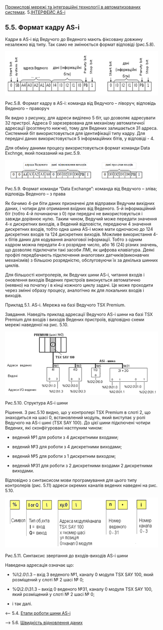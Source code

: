 [Промислові мережі та інтеграційні технології в автоматизованих системах](README.md). 5.[ІНТЕРФЕЙС AS-i](5.md)

## 5.5. Формат кадру AS-i

Кадри в AS-i від Ведучого до Веденого мають фіксовану довжину незалежно від типу. Так само не змінюється формат відповіді (рис.5.8).  

<a href="media5/5_8_1.png" target="_blank"><img src="media5/5_8_1.png"/></a> 

Рис.5.8. Формат кадру в AS-i: команда від Ведучого – ліворуч; відповідь Веденого – праворуч

Як видно з рисунку, для адреси виділено 5 біт, що дозволяє адресувати 32 пристрої. Адреса 0 зарезервована для механізму автоматичної адресації (розглянуто нижче), тому для Ведених залишається 31 адреса. Системний біт використовується для ідентифікації типу кадру. Для передачі даних використовується 5 інформаційних бітів, у відповіді - 4.  

Для обміну даними процесу використовується формат команди Data Exchnge, який показаний на рис.5.9. 

<a href="media5/5_9.png" target="_blank"><img src="media5/5_9.png"/></a> 

Рис.5.9. Формат команди “Data Exchange”: команда від Ведучого – зліва; відповідь Веденого – з права

Як бачимо 4-ри біти даних призначені для відправки Ведучим вихідних даних, і чотири для отримання вхідних від Веденого. 5-й інформаційний біт (тобто 4-й починаючи з 0) при передачі не використовується і завжди дорівнює нулю. Таким чином, Ведучий може передати значення 4-х дискретних виходів, а Ведений відповісти, передаючи 4 значення дискретних входів, тобто одна шина AS-i може мати одночасно до 124 дискретних входів та 124 дискретних виходів. Можливе використання 4-х бітів даних для кодування аналогової інформації. Тобто з одним кадром можна передати 4-х розрядне число, або 16 (24) різних значень, що дозволяє підключати такі засоби ЛМІ, як цифрова клавіатура. Деякі профілі передбачають підключення аналогових датчиків(виконавчих механізмів) з більшою розрядністю, обслуговуючи їх за декілька шинних циклів.

Для більшості контролерів, як Ведучих шини AS-i, читання входів і оновлення виходів Ведених пристроїв виконується автоматично (неявно) на початку і в кінці кожного циклу задачі. Це може проходити через змінні образу процесу, аналогічно як для локальних входів і виходів.

Приклад 5.1. AS-i. Мережа на базі Ведучого TSX Premium.

Завдання. Наведіть приклад адресації Ведучого AS-i шини на базі TSX Premium для входів і виходів Ведених пристроїв, відповідно схеми мережі наведеної на рис. 5.10.

<a href="media5/5_10.png" target="_blank"><img src="media5/5_10.png"/></a> 

Рис.5.10.    Структура AS-i шини    

Рішення. З рис.5.10 видно, що у контролері TSX Premium в слоті 2, що знаходиться на шасі 0, встановлений модуль, який виступає у ролі Ведучого на AS-i шині (TSX SAY 100). До цієї шини підключені чотири Ведених, які сконфігуровані настпуним чином:

- ведений №1 для роботи з 4 дискретними входами;

- ведений №3 для роботи з 4 дискретними виходами;

- ведений №5 для роботи з 1 дискретним виходом;

- ведений №31 для роботи з 2 дискретними входами 2 дискретними виходами. 


 Відповідно з синтаксисом мови програмування для цього типу контролерів (рис. 5.11) адреси окремих каналів ведених наведені на рис. 5.10.

![img](media5/5_11.png)

Рис.5.11. Синтаксис звертання до входів-виходів AS-i шини

Наведена адресація означає що:

- %I\2.0\1.3 – вхід 3 веденого №1, каналу 0 модуля TSX SAY 100, який розміщений у слоті № 2 шасі № 0;

- %Q\2.0\31.3 – вихід 0 веденого №31, каналу 0 модуля TSX SAY 100, який розміщений у слоті № 2 шасі № 0;

- і так далі.



<-- 5.4. [Етапи роботи шини AS-i](5_4.md) 

--> 5.6. [Швидкість відновлення даних](5_6.md) 